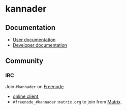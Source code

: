 # kannader

## Documentation

- [User documentation](https://ekleog.github.io/kannader/book)
- [Developer documentation](https://ekleog.github.io/kannader/dev-doc/index.html)

## Community

### IRC

Join `#kannader` on [Freenode](https://freenode.net/)

- [online client](https://kiwiirc.com/nextclient/irc.freenode.net/#kannader),
- `#freenode_#kannader:matrix.org` to join from [Matrix](https://matrix.org/).
